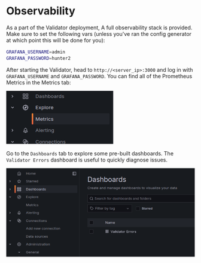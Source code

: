 # Observability

As a part of the Validator deployment, A full observability stack is provided. Make sure to set the following vars (unless you've ran the config generator at which point this will be done for you):

```bash
GRAFANA_USERNAME=admin
GRAFANA_PASSWORD=hunter2
```

After starting the Validator, head to `http://<server_ip>:3000`
and log in with `GRAFANA_USERNAME` and `GRAFANA_PASSWORD`. You can find all of
the Prometheus Metrics in the Metrics tab:

![Grafana Metrics](grafana_metrics.png)

Go to the `Dashboards` tab to explore some pre-built dashboards. The `Validator Errors` dashboard is useful to quickly diagnose issues.

![Grafana Dashboards](grafana_dashboards.png)
